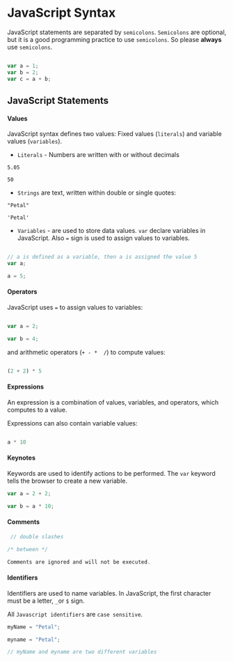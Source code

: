# JavaScript Syntax

JavaScript statements are separated by `semicolons`. `Semicolons` are optional, but it is a good programming practice to use `semicolons`. So please **always** use `semicolons`.

```javascript

var a = 1;
var b = 2;
var c = a + b;

```

## JavaScript Statements

#### Values
JavaScript syntax defines two values: Fixed values (`literals`) and variable values (`variables`).

+ `Literals` - Numbers are written with or without decimals

```
5.05

50

```

+ `Strings` are text, written within double or single quotes:

```
"Petal"

'Petal'

```

+ `Variables` - are used to store data values. `var` declare variables in JavaScript. Also `=` sign is used to assign values to variables.

```javascript

// a is defined as a variable, then a is assigned the value 5
var a;

a = 5;

```

#### Operators
JavaScript uses `=` to assign values to variables:

```javascript

var a = 2;

var b = 4;

```
and arithmetic operators (`+ - *  /`) to compute values:

```javascript

(2 + 2) * 5

```

#### Expressions
An expression is a combination of values, variables, and operators, which computes to a value.

Expressions can also contain variable values:

```javascript

a * 10

```

#### Keynotes
Keywords are used to identify actions to be performed. The `var` keyword tells the browser to create a new variable.

```javascript
var a = 2 + 2;

var b = a * 10;
```

#### Comments

```javascript
 // double slashes

/* between */

Comments are ignored and will not be executed.

```

#### Identifiers
Identifiers are used to name variables. In JavaScript, the first character must be a letter, `_`or `$` sign.

All `Javascript identifiers` are `case sensitive`.

```javascript
myName = "Petal";

myname = "Petal";

// myName and myname are two different variables

```
